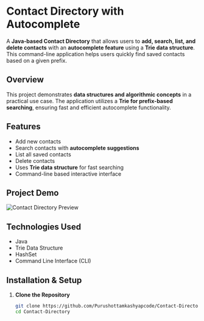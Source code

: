 # Contact Directory with Autocomplete  

A **Java-based Contact Directory** that allows users to **add, search, list, and delete contacts** with an **autocomplete feature** using a **Trie data structure**. This command-line application helps users quickly find saved contacts based on a given prefix.  

## Overview  

This project demonstrates **data structures and algorithmic concepts** in a practical use case. The application utilizes a **Trie for prefix-based searching**, ensuring fast and efficient autocomplete functionality.  

## Features  

- Add new contacts  
- Search contacts with **autocomplete suggestions**  
- List all saved contacts  
- Delete contacts  
- Uses **Trie data structure** for fast searching  
- Command-line based interactive interface  

## Project Demo  

![Contact Directory Preview](images/contact_demo.png)  

## Technologies Used  

- Java  
- Trie Data Structure  
- HashSet  
- Command Line Interface (CLI)  

## Installation & Setup  

1. **Clone the Repository**  
   ```sh
   git clone https://github.com/Purushottamkashyapcode/Contact-Directory.git
   cd Contact-Directory
